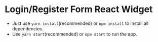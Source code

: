 # Login/Register Form React Widget
- Just use ```yarn install```(recommended) or ```npm install``` to install all dependencies.
- Use ```yarn start```(recommended) or ```npm start``` to run the app.

